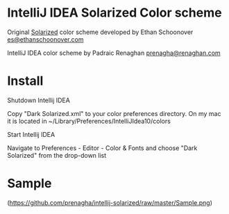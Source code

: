 IntelliJ IDEA Solarized Color scheme
=======================================

Original [Solarized] color scheme developed by Ethan Schoonover <es@ethanschoonover.com>  

IntelliJ IDEA color scheme by Padraic Renaghan <prenagha@renaghan.com>

[Solarized]:   http://ethanschoonover.com/solarized

Install
================

Shutdown Intellij IDEA

Copy "Dark Solarized.xml" to your color preferences directory. On my mac it is located in
~/Library/Preferences/IntelliJIdea10/colors

Start Intellij IDEA

Navigate to Preferences - Editor - Color & Fonts and choose "Dark Solarized" from the drop-down list

Sample
============

(https://github.com/prenagha/intellij-solarized/raw/master/Sample.png)
